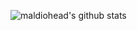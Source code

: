 ![maldiohead's github stats](https://github-readme-stats.vercel.app/api?username=maldiohead&show_icons=true&theme=tokyonight&count_private=true)

